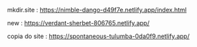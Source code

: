 mkdir.site : https://nimble-dango-d49f7e.netlify.app/index.html

new : https://verdant-sherbet-806765.netlify.app/

copia do site : https://spontaneous-tulumba-0da0f9.netlify.app/
